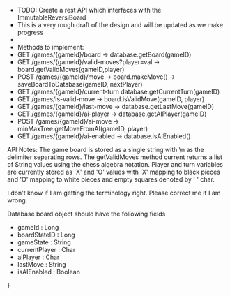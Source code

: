 
* TODO: Create a rest API which interfaces with the ImmutableReversiBoard
* This is a very rough draft of the design and will be updated as we make progress
*
* Methods to implement:
* GET /games/{gameId}/board -> database.getBoard(gameID)
* GET /games/{gameId}/valid-moves?player=val -> board.getValidMoves(gameID,player)
* POST /games/{gameId}/move -> board.makeMove() -> saveBoardToDatabase(gameID, nextPlayer)
* GET /games/{gameId}/current-turn database.getCurrentTurn(gameID)
* GET /games/is-valid-move -> board.isValidMove(gameID, player)
* GET /games/{gameId}/last-move -> database.getLastMove(gameID)
* GET /games/{gameId}/ai-player -> database.getAIPlayer(gameID)
* POST /games/{gameId}/ai-move -> minMaxTree.getMoveFromAI(gameID, player)
* GET /games/{gameId}/ai-enabled -> database.isAIEnabled()

API Notes:
The game board is stored as a single string with \n as the delimiter separating rows.
The getValidMoves method current returns a list of String values using the chess algebra notation. 
Player and turn variables are currently stored as 'X' and 'O' values 
    with 'X' mapping to black pieces and 'O' mapping to white pieces and empty squares denoted by ' ' char. 

I don't know if I am getting the terminology right.
Please correct me if I am wrong.

Database board object should have the following fields
* gameId : Long
* boardStateID : Long
* gameState : String
* currentPlayer : Char
* aiPlayer : Char
* lastMove : String
* isAIEnabled : Boolean

}
